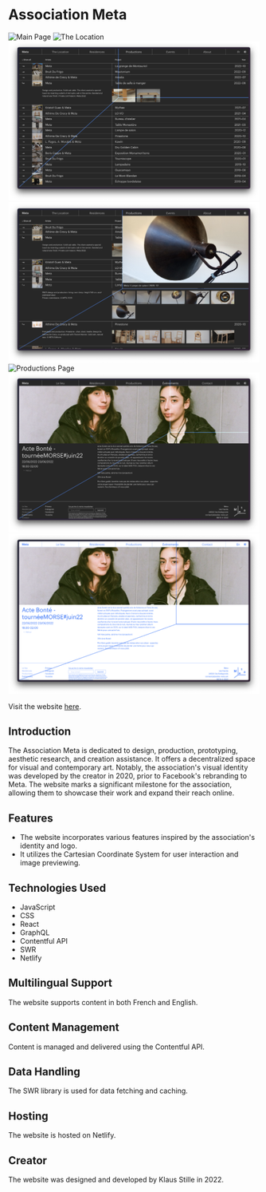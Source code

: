 # Association Meta

![Main Page](public/readme/page-1.png)
![The Location](public/readme/page-2.png)
![Productions Page](public/readme/page-3.png)
![Productions Page](public/readme/page-4.png)
![Productions Page](public/readme/page-5.png)
![Events Page](public/readme/page-6.png)
![Events Page](public/readme/page-7.png)

Visit the website [here](https://www.atelier-meta.art).

## Introduction

The Association Meta is dedicated to design, production, prototyping, aesthetic research, and creation assistance. It offers a decentralized space for visual and contemporary art. Notably, the association's visual identity was developed by the creator in 2020, prior to Facebook's rebranding to Meta. The website marks a significant milestone for the association, allowing them to showcase their work and expand their reach online.

## Features

-   The website incorporates various features inspired by the association's identity and logo.
-   It utilizes the Cartesian Coordinate System for user interaction and image previewing.

## Technologies Used

-   JavaScript
-   CSS
-   React
-   GraphQL
-   Contentful API
-   SWR
-   Netlify

## Multilingual Support

The website supports content in both French and English.

## Content Management

Content is managed and delivered using the Contentful API.

## Data Handling

The SWR library is used for data fetching and caching.

## Hosting

The website is hosted on Netlify.

## Creator

The website was designed and developed by Klaus Stille in 2022.
